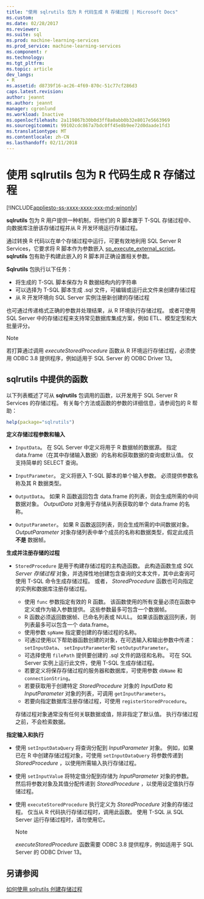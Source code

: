 ```yaml
---
title: "使用 sqlrutils 包为 R 代码生成 R 存储过程 | Microsoft Docs"
ms.custom: 
ms.date: 02/28/2017
ms.reviewer: 
ms.suite: sql
ms.prod: machine-learning-services
ms.prod_service: machine-learning-services
ms.component: r
ms.technology: 
ms.tgt_pltfrm: 
ms.topic: article
dev_langs:
- R
ms.assetid: d8739f16-ac26-4f69-870c-51c77cf286d3
caps.latest.revision: 
author: jeannt
ms.author: jeannt
manager: cgronlund
ms.workload: Inactive
ms.openlocfilehash: 2a119867b30b0d3ff8a0abb0b32e8017e5663969
ms.sourcegitcommit: 99102cdc867a7bdc0ff45e8b9ee72d0daade1fd3
ms.translationtype: MT
ms.contentlocale: zh-CN
ms.lasthandoff: 02/11/2018
---
```

# <a name="generating-an-r-stored-procedure-for-r-code-using-the-sqlrutils-package"></a>使用 sqlrutils 包为 R 代码生成 R 存储过程
[!INCLUDE[appliesto-ss-xxxx-xxxx-xxx-md-winonly](../../includes/appliesto-ss-xxxx-xxxx-xxx-md-winonly.md)]

**sqlrutils** 包为 R 用户提供一种机制，将他们的 R 脚本置于 T-SQL 存储过程中、向数据库注册该存储过程并从 R 开发环境运行存储过程。 

通过转换 R 代码以在单个存储过程中运行，可更有效地利用 SQL Server R Services，它要求将 R 脚本作为参数嵌入 [sp_execute_external_script](../../relational-databases/system-stored-procedures/sp-execute-external-script-transact-sql.md)。 **sqlrutils** 包有助于构建此嵌入的 R 脚本并正确设置相关参数。

 **Sqlrutils** 包执行以下任务：

- 将生成的 T-SQL 脚本保存为 R 数据结构内的字符串
- 可以选择为 T-SQL 脚本生成 .sql 文件，可编辑或运行此文件来创建存储过程
- 从 R 开发环境向 SQL Server 实例注册新创建的存储过程

也可通过传递格式正确的参数并处理结果，从 R 环境执行存储过程。 或者可使用 SQL Server 中的存储过程来支持常见数据库集成方案，例如 ETL、模型定型和大批量评分。

  > [!NOTE]
  > 若打算通过调用 *executeStoredProcedure* 函数从 R 环境运行存储过程，必须使用 ODBC 3.8 提供程序，例如适用于 SQL Server 的 ODBC Driver 13。  
  
## <a name="functions-provided-in-sqlrutils"></a>sqlrutils 中提供的函数

以下列表概述了可从 **sqlrutils** 包调用的函数，以开发用于 SQL Server R Services 的存储过程。 有关每个方法或函数的参数的详细信息，请参阅包的 R 帮助：

```R
help(package="sqlrutils") 
```

**定义存储过程参数和输入**

- `InputData`。 在 SQL Server 中定义将用于 R 数据帧的数据源。 指定 data.frame（在其中存储输入数据）的名称和获取数据的查询或默认值。 仅支持简单的 SELECT 查询。

- `InputParameter`。 定义将嵌入 T-SQL 脚本的单个输入参数。 必须提供参数名称及其 R 数据类型。

- `OutputData`。 如果 R 函数返回包含 data.frame 的列表，则会生成所需的中间数据对象。 
   *OutputData* 对象用于存储从列表获取的单个 data.frame 的名称。 

- `OutputParameter`。 如果 R 函数返回列表，则会生成所需的中间数据对象。 *OutputParameter* 对象存储列表中单个成员的名称和数据类型，假定此成员 **不是** 数据帧。 


**生成并注册存储的过程**


- `StoredProcedure` 是用于构建存储过程的主构造函数。  此构造函数生成 *SQL Server 存储过程* 对象，并选择性地创建包含查询的文本文件，其中此查询可使用 T-SQL 命令生成存储过程。 或者， *StoredProcedure* 函数也可向指定的实例和数据库注册存储过程。

   + 使用 `func` 参数指定有效的 R 函数。 该函数使用的所有变量必须在函数中定义或作为输入参数提供。 这些参数最多可包含一个数据帧。
   + R 函数必须返回数据帧、已命名列表或 NULL。 如果该函数返回列表，则列表最多可以包含一个 data.frame。
   + 使用参数 `spName` 指定要创建的存储过程的名称。
   + 可通过使用以下帮助器函数创建的对象，在可选输入和输出参数中传递： `setInputData`、 `setInputParameter`和 `setOutputParameter`。
   +  可选择使用 `filePath` 提供要创建的 .sql 文件的路径和名称。 可在 SQL Server 实例上运行此文件，使用 T-SQL 生成存储过程。
   + 若要定义将保存存储过程的服务器和数据库，可使用参数 `dbName` 和  `connectionString`。
   + 若要获取用于创建特定 *StoredProcedure* 对象的 *InputData* 和 *InputParameter* 对象的列表，可调用 `getInputParameters`。 
   + 若要向指定数据库注册存储过程，可使用 `registerStoredProcedure`。

   存储过程对象通常没有任何关联数据或值，除非指定了默认值。 执行存储过程之前，不会检索数据。 


**指定输入和执行**

- 使用 `setInputDataQuery` 将查询分配到 *InputParameter* 对象。 例如，如果已在 R 中创建存储过程对象，可使用 `setInputDataQuery` 将参数传递到 *StoredProcedure* ，以使用所需输入执行存储过程。

- 使用 `setInputValue` 将特定值分配到存储为 *InputParameter* 对象的参数。 然后将参数对象及其值分配传递到 *StoredProcedure* ，以使用设定值执行存储过程。

- 使用 `executeStoredProcedure` 执行定义为 *StoredProcedure* 对象的存储过程。 仅当从 R 代码执行存储过程时，调用此函数。 使用 T-SQL 从 SQL Server 运行存储过程时，请勿使用它。

  > [!NOTE]
  > *executeStoredProcedure* 函数需要 ODBC 3.8 提供程序，例如适用于 SQL Server 的 ODBC Driver 13。  
  
  



## <a name="see-also"></a>另请参阅
[如何使用 sqlrutils 创建存储过程](../../advanced-analytics/r-services/how-to-create-a-stored-procedure-using-sqlrutils.md)

